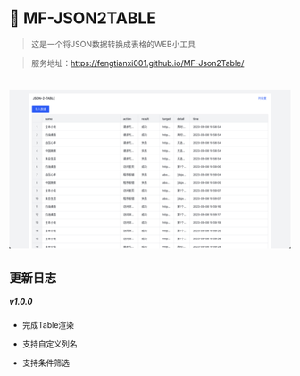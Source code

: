 # 🍪 MF-JSON2TABLE

> 这是一个将JSON数据转换成表格的WEB小工具

> 服务地址：<https://fengtianxi001.github.io/MF-Json2Table/>

<h1 align="center">
  <img src="./screenshot.png" title="mf-gif">
</h1>

## 更新日志

##### v1.0.0

- 完成Table渲染

- 支持自定义列名

- 支持条件筛选
